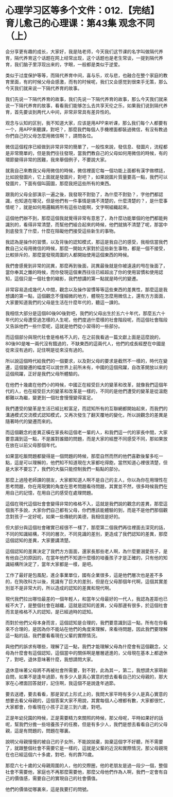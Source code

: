 # 心理学习区等多个文件：012.【完结】育儿愈己的心理课：第43集 观念不同（上）

会分享更有趣的成长，大家好，我是陆老师，今天我们这节课的名字叫做隔代养育，隔代养育这个话题在网上经常出现，这个话题也是老生常谈，一提到隔代养育，我们脑子里浮现出来的，字眼，一般都是类似于逆爱。

类似于过度保护等等，而隔代养育中间，喜与乐，欢与悲，也融合在整个家庭的教育里面，有的时候父母会感激，而有的时候呢，我们又会感觉到很束手无策，那么今天我们就来说一下隔代养育的故事。

我们先说一下隔代养育的故事，我们先说一下隔代养育的故事，那么今天我们就来说一下隔代养育的故事，看看我们能够怎么去共享天伦之乐，如果我们说到隔代养育，首先要谈到两代人中间，非常非常具有差异性的。

观念与认知的区别，我不知道大家，应该是用APP来听课，那么我们每个人都要有一个，用APP來聽課，對吧？，那麼我們每個人手機裡面都裝過微信，有沒有教過你們自己的父母怎麼用微信啊？，請問各位。

微信這個程序已經做到非常非常的簡單了，一般性來說，發信息、發圖片，流程都是非常簡單的，但是我們往往發現，當我們教自己的父母如何用微信的時候，有的環節變得非常的困難，我來舉個例子，不要說大家。

就我自己來教我父母用微信的時候，微信裡面它每一個功能上面都有漢字做標誌，比如說發圖片，它上面就是發圖片，對吧？，如果說圖片質量要高一點，我們可以發圖片，下面有個叫圓圖，那麼我把這些所有的東西。

跟我的父母全部演示一遍之後，我發現不對勁了，為什麼不對勁？，字他們都認識，也知道在哪兒，但是他們有一件事情是搞不清楚的，什麼清楚的？，是什麼事情呢？，就是如何用邏輯將所有這些功能啊，文字啊組織起來。

這個他們辦不到，那麼這個我就覺得非常有意思了，為什麼功能單個的他們都能夠識別的，看得非常清楚，而幫他們組合起來的時候，他們就搞不清楚了呢，那當中到底發生了什麼，什麼在阻礙他們接受這些新生的事物。

我認為是操作的習慣，以及背後的認知模式，那這是我自己的感受，我相信當我們教自己父母用微信的時候，那麼一開始大家對於這些新生事物，都是一個不接受，比較排斥的，那麼當發現周圍的人都開始使用這個東西的時候。

我們會感覺到非常的詫異，那麼再到後面，詫異最後就是你被遠遠的甩在後面了，當你奉其之錐的時候，而你發現這個東西往往已經超出了你的使用習慣和使用認知，這個只是一個社會的縮影，我們想講的第一點就是時代的變遷。

非常容易造成幾代人中間，觀念以及操作習慣等等這些東西的差異性，那麼這是我想講的第一點，這個觀念不僅細微的地方，體現在怎麼用微信上，還有方方面面，大家要知道我們的父母是生活在什麼年代的，聽這一課的。

我相信大部分是這個80後90後對吧，我們的父母出生於五六十年代，那麼五六十年代的父母遭受過怎樣的人生呢，他們度過什麼樣的社會階段呢，而這個社會階段又告訴他們一些什麼呢，這就是他們從小習得的一些部分。

而這個部分與現代社會是格格不入的，在之前我看過一篇文獻上面是這麼說的，80後90是唯一兩代沒有餓過的，不缺東西的這兩代人，他們的成長經歷在中國是從來沒有過的，記住啊是從來沒有過的。

所以說這個時代給我們的一個要求，以及對父母的要求是截然不一樣的，時代在變遷，這個變遷的幅度可以說世界上前所未有，中國的這個飛躍，自改革開放以來的這個飛躍，正好是我們父母所體驗的。

在他們十幾歲在他們小的時候，中國正在經受巨大的變革和改革，就像我們這個年代的人，也在經受巨大的變革和改革是一樣的，不同的是他們遭受的變革是從溫飽都難以為繼，變更到一個社會慢慢變得富足。

我們遭受的變革是生活已經比較富足，而認知所有的互聯網都開始起來，而我們的溝通模式交流模式認知模式，又再次發生了翻天覆地的變化，所以說觀念的差異是隨著時代的變遷而來的。

而這個觀念的差異正橫在家長和這個老一輩的人，和我們這一代的家長中間，大家要意識到這一點，不是誰對誰錯的問題，而是大家的經歷不同感受不同，那如果放在放在以前父母那個年代。

如果當吃飯問題都變得是一個問題的時候，那麼自然而然的他們喜歡後輩多吃一點，這是可以理解的，他們知不知道現在大家都吃得飽，當然知道心裡很清楚，但是大家不要忘了，我們的大腦只能控制我們一點點的部分。

那麼上過陸老師課的朋友，大家都知道人啊不是自己的主人，你以為你在用理性在思考問題，你在用現實的角度在思考問題看待問題，其實並不然，很多時候我們在用自己的記憶，在用自己的感受在處理問題。

這個在現代這個社會會變得非常的格格不入，這就是我們說的觀念的差異，那麼這個我不多說，大家你們自己都有父母，你們應該能體驗的到，而是不是他們那個觀念對孩子一定好呢，如果一些傳統的美德，我相信是好的。

但大部分與這個社會確實已經很不一樣了，那麼第二個我們再往裡面去深究的話，不同的知識結構，不同的層次，不同見識的差別，更造成了我們認知的差異，那麼這個認知的差異，大家要講清楚。

這個認知的差異決定了我們方方面面，還家長那些老人啊，為什麼要溺愛孩子，是有他自己的原因的，在當年他們不知道什麼樣的培養孩子才是正確的，只有他的知識結構所決定了，當年大家都是一樣，是吧。

工作了最好是包風配，進企事業單位，國有企業很多，這是他們層次也是差不多的，在狗改科方以後，見識有了巨大的差別，但是在父母那個年代啊，這個其實差別並不是非常大的，所以造成的認知的差異和現代啊。

現代我們拉出哪怕最差的一個年輕人，和當年父母最好的一代人，我認為差距也已經不大了，是整個社會在越纖，這就是認知的差異，父母那邊有很多，於這個社會而言是格格不入的認知，是已經過時的認知。

而對於他們父母本身而言，這個認知是合理的，我們要意識到這一點，所有在你看來不合理的，是因為你不能站在他們的角度來理解，來看待問題，因此我們要理解這一點的話，我們要看看現在父輩的實際情況。

與他們的訴求有哪些，理解了這一點，我們才能理解父母為什麼會有這個觀念，父母為什麼會有這個認知，這個當中的關係啊是層層遞進的，父母現在基本上都退休了，對吧，退休意味著什麼，我想請問大家。

退休意味著父母將不再被社會所需要，對不對，此為其一，第二，我想請大家萌新自問，如果不是逢年過節，有多少人是真心實意的想去看看自己的父母親的，那大家在心裡面回答就好，記住啊，我這個不是說逢年過節。

要去送禮，要去看看，那是習式上形式上的，我問大家平時有多少人是真心實意的想要去看父母親的，這個答案大家不用說，其實每個人心裡都有數，大家都很忙，大家都會，你看現在小孩子正是三到六歲，對吧。

正是年幼兒園的時候，正是需要精力來關照的時候，那父母呢，平時如果好的話呢，幫我們分擔一些培養孩子的任務，但是有多少人，我們是想去看看自己的父母親，這是有問題的，問題在哪裏。

說明父母親慢慢的被自己的子女所，不能說拋棄，拋棄這個字不好聽，所不需要了，就跟整個社會不需要它是一樣的，這就是父輩的近況和實際情況，那父母親現在也已經這個六十多歲，對吧，有的靠70歲。

那麼六七十歲的父母親周圍的人，他的交際圈，他的老朋友是過一段少一個，整個社會不需要他，家庭也不再那麼需要他，那麼父母他們作為人啊，我們一定會有自己的價值感，需要自己的實現自己的社會價值。

他們的價值從哪裏來，這是我要打的問號。